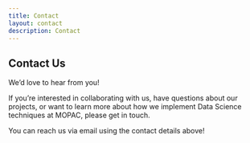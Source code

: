 ```yaml
---
title: Contact
layout: contact
description: Contact
---
```


## Contact Us

We’d love to hear from you!

If you’re interested in collaborating with us, have questions about our projects, or want to learn more about how we implement Data Science techniques at MOPAC, please get in touch. 

You can reach us via email using the contact details above! 